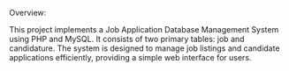 Overview:

This project implements a Job Application Database Management System using PHP and MySQL. 
It consists of two primary tables: job and candidature. 
The system is designed to manage job listings and candidate applications efficiently, providing a simple web interface for users.

